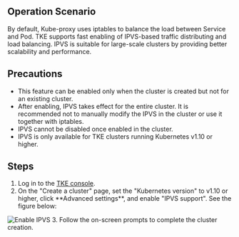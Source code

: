 ## Operation Scenario

By default, Kube-proxy uses iptables to balance the load between Service and Pod. TKE supports fast enabling of IPVS-based traffic distributing and load balancing. IPVS is suitable for large-scale clusters by providing better scalability and performance.

## Precautions

- This feature can be enabled only when the cluster is created but not for an existing cluster.
- After enabling, IPVS takes effect for the entire cluster. It is recommended not to manually modify the IPVS in the cluster or use it together with iptables.
- IPVS cannot be disabled once enabled in the cluster.
- IPVS is only available for TKE clusters running Kubernetes v1.10 or higher.

## Steps

1. Log in to the [TKE console](https://console.cloud.tencent.com/tke2).
2. <!--Follow the steps in [Creating a Cluster](https://intl.cloud.tencent.com/document/product/457/30637).--> On the "Create a cluster" page, set the "Kubernetes version" to v1.10 or higher, click **Advanced settings**, and enable "IPVS support". See the figure below:
![Enable IPVS](https://main.qcloudimg.com/raw/57288c452cf47c05d4689fad9988dccc.png)
3. Follow the on-screen prompts to complete the cluster creation.

